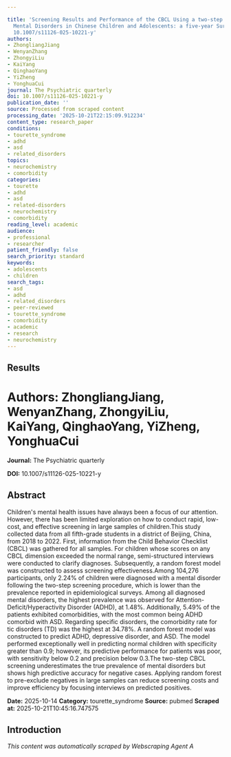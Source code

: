 ```yaml
---

title: 'Screening Results and Performance of the CBCL Using a two-step Procedure for
  Mental Disorders in Chinese Children and Adolescents: a five-year Survey.**DOI:**
  10.1007/s11126-025-10221-y'
authors:
- ZhongliangJiang
- WenyanZhang
- ZhongyiLiu
- KaiYang
- QinghaoYang
- YiZheng
- YonghuaCui
journal: The Psychiatric quarterly
doi: 10.1007/s11126-025-10221-y
publication_date: ''
source: Processed from scraped content
processing_date: '2025-10-21T22:15:09.912234'
content_type: research_paper
conditions:
- tourette_syndrome
- adhd
- asd
- related_disorders
topics:
- neurochemistry
- comorbidity
categories:
- tourette
- adhd
- asd
- related-disorders
- neurochemistry
- comorbidity
reading_level: academic
audience:
- professional
- researcher
patient_friendly: false
search_priority: standard
keywords:
- adolescents
- children
search_tags:
- asd
- adhd
- related_disorders
- peer-reviewed
- tourette_syndrome
- comorbidity
- academic
- research
- neurochemistry
---
```




## Results

# **Authors:** ZhongliangJiang, WenyanZhang, ZhongyiLiu, KaiYang, QinghaoYang, YiZheng, YonghuaCui

**Journal:** The Psychiatric quarterly

**DOI:** 10.1007/s11126-025-10221-y

## Abstract

Children's mental health issues have always been a focus of our attention. However, there has been limited exploration on how to conduct rapid, low-cost, and effective screening in large samples of children.This study collected data from all fifth-grade students in a district of Beijing, China, from 2018 to 2022. First, information from the Child Behavior Checklist (CBCL) was gathered for all samples. For children whose scores on any CBCL dimension exceeded the normal range, semi-structured interviews were conducted to clarify diagnoses. Subsequently, a random forest model was constructed to assess screening effectiveness.Among 104,276 participants, only 2.24% of children were diagnosed with a mental disorder following the two-step screening procedure, which is lower than the prevalence reported in epidemiological surveys. Among all diagnosed mental disorders, the highest prevalence was observed for Attention-Deficit/Hyperactivity Disorder (ADHD), at 1.48%. Additionally, 5.49% of the patients exhibited comorbidities, with the most common being ADHD comorbid with ASD. Regarding specific disorders, the comorbidity rate for tic disorders (TD) was the highest at 34.78%. A random forest model was constructed to predict ADHD, depressive disorder, and ASD. The model performed exceptionally well in predicting normal children with specificity greater than 0.9; however, its predictive performance for patients was poor, with sensitivity below 0.2 and precision below 0.3.The two-step CBCL screening underestimates the true prevalence of mental disorders but shows high predictive accuracy for negative cases. Applying random forest to pre-exclude negatives in large samples can reduce screening costs and improve efficiency by focusing interviews on predicted positives.

**Date:** 2025-10-14
**Category:** tourette_syndrome
**Source:** pubmed
**Scraped at:** 2025-10-21T10:45:16.747575
## Introduction
*This content was automatically scraped by Webscraping Agent A*